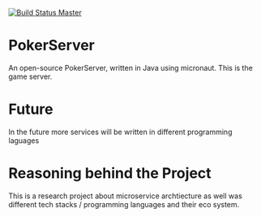 
[![Build Status Master](https://travis-ci.org/JHeinzde/PokerServer.svg?branch=master)](https://travis-ci.org/JHeinzde/PokerServer)

# PokerServer
An open-source PokerServer, written in Java using micronaut. 
This is the game server. 

# Future
In the future more services will be written in different programming 
laguages

# Reasoning behind the Project

This is a research project about microservice archtiecture as well 
was different tech stacks / programming languages and their eco system.

